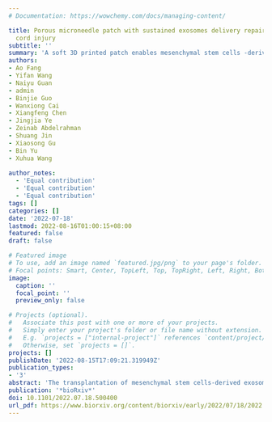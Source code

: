 ```yaml
---
# Documentation: https://wowchemy.com/docs/managing-content/

title: Porous microneedle patch with sustained exosomes delivery repairs severe spinal
  cord injury
subtitle: ''
summary: 'A soft 3D printed patch enables mesenchymal stem cells -derived exosomes to alleviate the inflammation of post-acute SCI model, contributing a better outcome for animals'
authors:
- Ao Fang
- Yifan Wang
- Naiyu Guan
- admin
- Binjie Guo
- Wanxiong Cai
- Xiangfeng Chen
- Jingjia Ye
- Zeinab Abdelrahman
- Shuang Jin
- Xiaosong Gu
- Bin Yu
- Xuhua Wang
  
author_notes:
  - 'Equal contribution'
  - 'Equal contribution'
  - 'Equal contribution'
tags: []
categories: []
date: '2022-07-18'
lastmod: 2022-08-16T01:00:15+08:00
featured: false  
draft: false

# Featured image
# To use, add an image named `featured.jpg/png` to your page's folder.
# Focal points: Smart, Center, TopLeft, Top, TopRight, Left, Right, BottomLeft, Bottom, BottomRight.
image:
  caption: ''
  focal_point: ''
  preview_only: false

# Projects (optional).
#   Associate this post with one or more of your projects.
#   Simply enter your project's folder or file name without extension.
#   E.g. `projects = ["internal-project"]` references `content/project/deep-learning/index.md`.
#   Otherwise, set `projects = []`.
projects: []
publishDate: '2022-08-15T17:09:21.319949Z'
publication_types:
- '3'
abstract: 'The transplantation of mesenchymal stem cells-derived exosomes (MSC-EXO) has been suggested as an efficacious treatment to suppress SCI-triggered neuroinflammation. However, an ethically acceptable method to continuously deliver MSC-EXO into the acute spinal lesion without damaging spared tissues/axons has never been achieved. In this study, we fabricated a device that consists of a patch containing MSC and microneedle array (MN-MSC patch) to treat severe SCI. When topically applied to the acute spinal lesion beneath spinal dura, the soft microneedle (MN) array with good mechanical strength avoids damages to the spared spinal tissues and the porous microstructure of MN facilitates highly efficient MSC-EXO delivery. With the capacity to sustainedly deliver MSC-EXO, the MN-MSC patch was evaluated in a contusive rat SCI model and showed that the MSCs encapsulated in the patch could survive for at least 7 days, which covers the optimal time window for down-regulating SCI-triggered neuroinflammation. As a result, the MN-MSC patch treatment leads to reduced cavity and scar tissue formation, angiogenesis, and the survival of spared tissues/axons. Remarkably, the rats treated by this method achieved superior muscle control and exhibited robust hindlimb locomotion functional recovery. Conclusively, the MN-MSC patch device proposed here breaks through the current dilemma from the contradiction between treatment efficacy and ethical issues in treating acute SCI.'
publication: '*bioRxiv*'
doi: 10.1101/2022.07.18.500400
url_pdf: https://www.biorxiv.org/content/biorxiv/early/2022/07/18/2022.07.18.500400.full.pdf
---
```

<!-- {{% callout note %}}
Click the _Cite_ button above to demo the feature to enable visitors to import publication metadata into their reference management software.
{{% /callout %}} -->